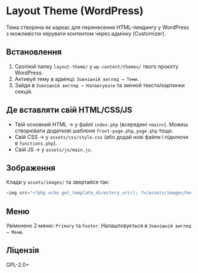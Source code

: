 # Layout Theme (WordPress)

Тема створена як каркас для перенесення HTML-лендингу у WordPress з можливістю керувати контентом через адмінку (Customizer).

## Встановлення
1. Скопіюй папку `layout-theme/` у `wp-content/themes/` твого проєкту WordPress.
2. Активуй тему в адмінці: `Зовнішній вигляд → Теми`.
3. Зайди в `Зовнішній вигляд → Налаштувати` та змінюй тексти/картинки секцій.

## Де вставляти свій HTML/CSS/JS
- Твій основний HTML → у файлі `index.php` (всередині `<main>`). Можеш створювати додаткові шаблони `front-page.php`, `page.php` тощо.
- Свій CSS → у `assets/css/style.css` (або додай нові файли і підключи в `functions.php`).
- Свій JS → у `assets/js/main.js`.

## Зображення
Клади у `assets/images/` та звертайся так:
```php
<img src="<?php echo get_template_directory_uri(); ?>/assets/images/hero.png" alt="">
```

## Меню
Увімкнено 2 меню: `Primary` та `Footer`. Налаштовується в `Зовнішній вигляд → Меню`.

## Ліцензія
GPL-2.0+
